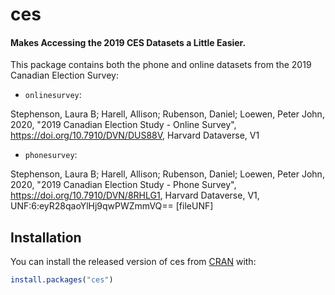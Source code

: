# ces
#### Makes Accessing the 2019 CES Datasets a Little Easier. 

<!-- badges: start -->
<!-- badges: end -->

This package contains both the phone and online datasets from the 2019 Canadian Election Survey:

* `onlinesurvey`:

Stephenson, Laura B; Harell, Allison; Rubenson, Daniel; Loewen, Peter John, 2020, "2019 Canadian Election Study - Online Survey",
https://doi.org/10.7910/DVN/DUS88V, Harvard Dataverse, V1

* `phonesurvey`:

Stephenson, Laura B; Harell, Allison; Rubenson, Daniel; Loewen, Peter John, 2020, "2019 Canadian Election Study - Phone Survey",
https://doi.org/10.7910/DVN/8RHLG1, Harvard Dataverse, V1, UNF:6:eyR28qaoYlHj9qwPWZmmVQ== [fileUNF]


## Installation

You can install the released version of ces from [CRAN](https://CRAN.R-project.org) with:

``` r
install.packages("ces")
```
